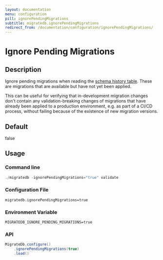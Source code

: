 ```yaml
---
layout: documentation
menu: configuration
pill: ignorePendingMigrations
subtitle: migratedb.ignorePendingMigrations
redirect_from: /documentation/configuration/ignorePendingMigrations/
---
```


# Ignore Pending Migrations

## Description

Ignore pending migrations when reading
the [schema history table](/migratedb/documentation/concepts/migrations#schema-history-table). These are migrations that are
available but have not yet been applied.

This can be useful for verifying that in-development migration changes don't contain any validation-breaking changes of
migrations that have already been applied to a production environment, e.g. as part of a CI/CD process, without failing
because of the existence of new migration versions.

## Default

false

## Usage

### Command line

```powershell
./migratedb -ignorePendingMigrations="true" validate
```

### Configuration File

```properties
migratedb.ignorePendingMigrations=true
```

### Environment Variable

```properties
MIGRATEDB_IGNORE_PENDING_MIGRATIONS=true
```

### API

```java
MigrateDb.configure()
    .ignorePendingMigrations(true)
    .load()
```
